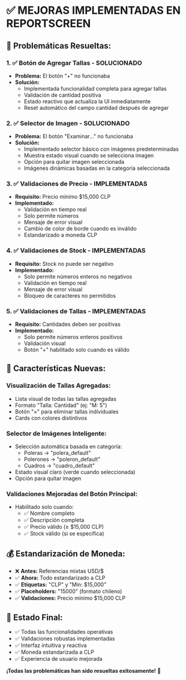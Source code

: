# ✅ MEJORAS IMPLEMENTADAS EN REPORTSCREEN

## 🔧 **Problemáticas Resueltas:**

### 1. **✅ Botón de Agregar Tallas - SOLUCIONADO**
- **Problema:** El botón "+" no funcionaba
- **Solución:** 
  - Implementada funcionalidad completa para agregar tallas
  - Validación de cantidad positiva
  - Estado reactivo que actualiza la UI inmediatamente
  - Reset automático del campo cantidad después de agregar

### 2. **✅ Selector de Imagen - SOLUCIONADO**
- **Problema:** El botón "Examinar..." no funcionaba
- **Solución:**
  - Implementado selector básico con imágenes predeterminadas
  - Muestra estado visual cuando se selecciona imagen
  - Opción para quitar imagen seleccionada
  - Imágenes dinámicas basadas en la categoría seleccionada

### 3. **✅ Validaciones de Precio - IMPLEMENTADAS**
- **Requisito:** Precio mínimo $15,000 CLP
- **Implementado:**
  - Validación en tiempo real
  - Solo permite números
  - Mensaje de error visual
  - Cambio de color de borde cuando es inválido
  - Estandarizado a moneda CLP

### 4. **✅ Validaciones de Stock - IMPLEMENTADAS**
- **Requisito:** Stock no puede ser negativo
- **Implementado:**
  - Solo permite números enteros no negativos
  - Validación en tiempo real
  - Mensaje de error visual
  - Bloqueo de caracteres no permitidos

### 5. **✅ Validaciones de Tallas - IMPLEMENTADAS**
- **Requisito:** Cantidades deben ser positivas
- **Implementado:**
  - Solo permite números enteros positivos
  - Validación visual
  - Botón "+" habilitado solo cuando es válido

## 🎨 **Características Nuevas:**

### **Visualización de Tallas Agregadas:**
- Lista visual de todas las tallas agregadas
- Formato "Talla: Cantidad" (ej: "M: 5")
- Botón "×" para eliminar tallas individuales
- Cards con colores distintivos

### **Selector de Imágenes Inteligente:**
- Selección automática basada en categoría:
  - Poleras → "polera_default"
  - Polerones → "poleron_default" 
  - Cuadros → "cuadro_default"
- Estado visual claro (verde cuando seleccionada)
- Opción para quitar imagen

### **Validaciones Mejoradas del Botón Principal:**
- Habilitado solo cuando:
  - ✅ Nombre completo
  - ✅ Descripción completa
  - ✅ Precio válido (≥ $15,000 CLP)
  - ✅ Stock válido (si se especifica)

## 💰 **Estandarización de Moneda:**
- ❌ **Antes:** Referencias mixtas USD/$ 
- ✅ **Ahora:** Todo estandarizado a CLP
- ✅ **Etiquetas:** "CLP" y "Min: $15,000"
- ✅ **Placeholders:** "15000" (formato chileno)
- ✅ **Validaciones:** Precio mínimo $15,000 CLP

## 🎯 **Estado Final:**
- ✅ Todas las funcionalidades operativas
- ✅ Validaciones robustas implementadas
- ✅ Interfaz intuitiva y reactiva
- ✅ Moneda estandarizada a CLP
- ✅ Experiencia de usuario mejorada

**¡Todas las problemáticas han sido resueltas exitosamente!** 🎉
